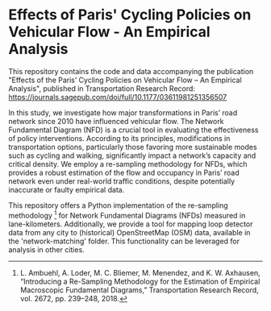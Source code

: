 # Effects of Paris' Cycling Policies on Vehicular Flow - An Empirical Analysis

This repository contains the code and data accompanying the publication "Effects of the Paris’ Cycling Policies on Vehicular Flow – An Empirical Analysis", published in Transportation Research Record:
https://journals.sagepub.com/doi/full/10.1177/03611981251356507 

In this study, we investigate how major transformations in Paris’ road network since 2010 have influenced vehicular flow. The Network Fundamental Diagram (NFD) is a crucial tool in evaluating the effectiveness of policy interventions. According to its principles, modifications in transportation options, particularly those favoring more sustainable modes such as cycling and walking, significantly impact a network’s capacity and critical density. We employ a re-sampling methodology for NFDs, which provides a robust estimation of the flow and occupancy in Paris’ road network even under real-world traffic conditions, despite potentially inaccurate or faulty empirical data. 

This repository offers a Python implementation of the re-sampling methodology [^1] for Network Fundamental Diagrams (NFDs) measured in lane-kilometers. Additionally, we provide a tool for mapping loop detector data from any city to (historical) OpenStreetMap (OSM) data, available in the 'network-matching' folder. This functionality can be leveraged for analysis in other cities.

[^1]: L. Ambuehl, A. Loder, M. C. Bliemer, M. Menendez, and K. W. Axhausen, “Introducing a Re-Sampling Methodology for the Estimation of Empirical Macroscopic Fundamental Diagrams,” Transportation Research Record, vol. 2672, pp. 239–248, 2018.
